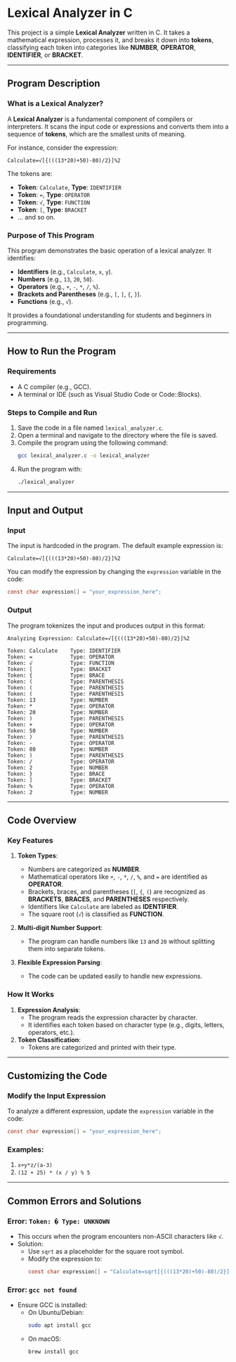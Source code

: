 
# **Lexical Analyzer in C**

This project is a simple **Lexical Analyzer** written in C. It takes a mathematical expression, processes it, and breaks it down into **tokens**, classifying each token into categories like **NUMBER**, **OPERATOR**, **IDENTIFIER**, or **BRACKET**.

---

## **Program Description**

### **What is a Lexical Analyzer?**

A **Lexical Analyzer** is a fundamental component of compilers or interpreters. It scans the input code or expressions and converts them into a sequence of **tokens**, which are the smallest units of meaning. 

For instance, consider the expression:

```
Calculate=√[{(((13*20)+50)-80)/2}]%2
```

The tokens are:

- **Token**: `Calculate`, **Type**: `IDENTIFIER`
- **Token**: `=`, **Type**: `OPERATOR`
- **Token**: `√`, **Type**: `FUNCTION`
- **Token**: `[`, **Type**: `BRACKET`
- ... and so on.

### **Purpose of This Program**

This program demonstrates the basic operation of a lexical analyzer. It identifies:
- **Identifiers** (e.g., `Calculate`, `x`, `y`).
- **Numbers** (e.g., `13`, `20`, `50`).
- **Operators** (e.g., `+`, `-`, `*`, `/`, `%`).
- **Brackets and Parentheses** (e.g., `[`, `]`, `{`, `}`).
- **Functions** (e.g., `√`).

It provides a foundational understanding for students and beginners in programming.

---

## **How to Run the Program**

### **Requirements**
- A C compiler (e.g., GCC).
- A terminal or IDE (such as Visual Studio Code or Code::Blocks).

### **Steps to Compile and Run**
1. Save the code in a file named `lexical_analyzer.c`.
2. Open a terminal and navigate to the directory where the file is saved.
3. Compile the program using the following command:
   ```bash
   gcc lexical_analyzer.c -o lexical_analyzer
   ```
4. Run the program with:
   ```bash
   ./lexical_analyzer
   ```

---

## **Input and Output**

### **Input**
The input is hardcoded in the program. The default example expression is:

```
Calculate=√[{(((13*20)+50)-80)/2}]%2
```

You can modify the expression by changing the `expression` variable in the code:
```c
const char expression[] = "your_expression_here";
```

### **Output**
The program tokenizes the input and produces output in this format:

```
Analyzing Expression: Calculate=√[{(((13*20)+50)-80)/2}]%2

Token: Calculate	Type: IDENTIFIER
Token: =         	Type: OPERATOR
Token: √         	Type: FUNCTION
Token: [         	Type: BRACKET
Token: {         	Type: BRACE
Token: (         	Type: PARENTHESIS
Token: (         	Type: PARENTHESIS
Token: (         	Type: PARENTHESIS
Token: 13        	Type: NUMBER
Token: *         	Type: OPERATOR
Token: 20        	Type: NUMBER
Token: )         	Type: PARENTHESIS
Token: +         	Type: OPERATOR
Token: 50        	Type: NUMBER
Token: )         	Type: PARENTHESIS
Token: -         	Type: OPERATOR
Token: 80        	Type: NUMBER
Token: )         	Type: PARENTHESIS
Token: /         	Type: OPERATOR
Token: 2         	Type: NUMBER
Token: }         	Type: BRACE
Token: ]         	Type: BRACKET
Token: %         	Type: OPERATOR
Token: 2         	Type: NUMBER
```

---

## **Code Overview**

### **Key Features**
1. **Token Types**:
   - Numbers are categorized as **NUMBER**.
   - Mathematical operators like `+`, `-`, `*`, `/`, `%`, and `=` are identified as **OPERATOR**.
   - Brackets, braces, and parentheses (`[`, `{`, `(`) are recognized as **BRACKETS**, **BRACES**, and **PARENTHESES** respectively.
   - Identifiers like `Calculate` are labeled as **IDENTIFIER**.
   - The square root (`√`) is classified as **FUNCTION**.

2. **Multi-digit Number Support**:
   - The program can handle numbers like `13` and `20` without splitting them into separate tokens.

3. **Flexible Expression Parsing**:
   - The code can be updated easily to handle new expressions.

### **How It Works**
1. **Expression Analysis**:
   - The program reads the expression character by character.
   - It identifies each token based on character type (e.g., digits, letters, operators, etc.).
2. **Token Classification**:
   - Tokens are categorized and printed with their type.

---

## **Customizing the Code**

### Modify the Input Expression
To analyze a different expression, update the `expression` variable in the code:
```c
const char expression[] = "your_expression_here";
```

### Examples:
1. `x+y*z/(a-3)`
2. `(12 + 25) * (x / y) % 5`

---

## **Common Errors and Solutions**

### Error: `Token: � Type: UNKNOWN`
- This occurs when the program encounters non-ASCII characters like `√`.
- Solution:
  - Use `sqrt` as a placeholder for the square root symbol.
  - Modify the expression to:
    ```c
    const char expression[] = "Calculate=sqrt[{(((13*20)+50)-80)/2}]%2";
    ```

### Error: `gcc not found`
- Ensure GCC is installed:
  - On Ubuntu/Debian:
    ```bash
    sudo apt install gcc
    ```
  - On macOS:
    ```bash
    brew install gcc
    ```



